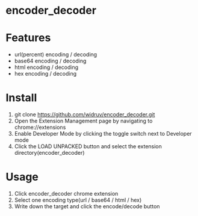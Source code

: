 # encoder_decoder
Features
===============================
- url(percent) encoding / decoding
- base64 encoding / decoding
- html encoding / decoding
- hex encoding / decoding

Install
===============================
1. git clone https://github.com/widruv/encoder_decoder.git
2. Open the Extension Management page by navigating to chrome://extensions
3. Enable Developer Mode by clicking the toggle switch next to Developer mode
4. Click the LOAD UNPACKED button and select the extension directory(encoder_decoder)

Usage
===============================
1. Click encoder_decoder chrome extension
2. Select one encoding type(url / base64 / html / hex)
3. Write down the target and click the encode/decode button
